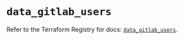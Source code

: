 # `data_gitlab_users`

Refer to the Terraform Registry for docs: [`data_gitlab_users`](https://registry.terraform.io/providers/gitlabhq/gitlab/16.11.0/docs/data-sources/users).

